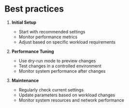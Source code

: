 # Best practices

1. **Initial Setup**

   - Start with recommended settings
   - Monitor performance metrics
   - Adjust based on specific workload requirements

2. **Performance Tuning**

   - Use dry-run mode to preview changes
   - Test changes in a controlled environment
   - Monitor system performance after changes

3. **Maintenance**

   - Regularly check current settings
   - Update parameters based on workload changes
   - Monitor system resources and network performance

